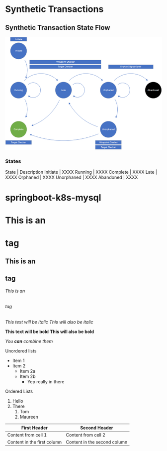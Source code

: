 # Synthetic Transactions

## Synthetic Transaction State Flow
![alt text](readme_resources/SynthTransactionStateFlow.png "The Title")

### States
State | Description
Initiate | XXXX
Running | XXXX
Complete | XXXX
Late | XXXX
Orphaned | XXXX
Unorphaned | XXXX
Abandoned | XXXX



# springboot-k8s-mysql

# This is an <h1> tag
## This is an <h2> tag
###### This is an <h6> tag

*This text will be italic*
_This will also be italic_

**This text will be bold**
__This will also be bold__

_You **can** combine them_

Unordered lists
* Item 1
* Item 2
  * Item 2a
  * Item 2b
    * Yep really in there

Ordered Lists
1.  Hello
1.  There
    1. Tom
    1. Maureen

First Header | Second Header
------------ | -------------
Content from cell 1 | Content from cell 2
Content in the first column | Content in the second column
